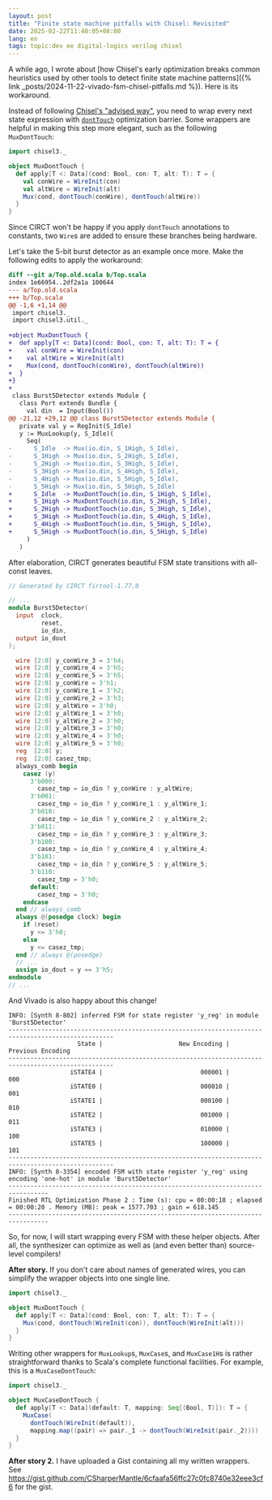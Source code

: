 ```yaml
---
layout: post
title: "Finite state machine pitfalls with Chisel: Revisited"
date: 2025-02-22T11:40:05+08:00
lang: en
tags: topic:dev ee digital-logics verilog chisel
---
```


A while ago, I wrote about [how Chisel's early optimization breaks common heuristics used by other tools to detect finite state machine patterns]({% link _posts/2024-11-22-vivado-fsm-chisel-pitfalls.md %}). Here is its workaround.

Instead of following [Chisel's "advised way"](https://www.chisel-lang.org/docs/cookbooks/cookbook#how-do-i-create-a-finite-state-machine-fsm), you need to wrap every next state expression with [`dontTouch`](https://www.chisel-lang.org/api/latest/chisel3/dontTouch$.html) optimization barrier. Some wrappers are helpful in making this step more elegant, such as the following `MuxDontTouch`:

```scala
import chisel3._

object MuxDontTouch {
  def apply[T <: Data](cond: Bool, con: T, alt: T): T = {
    val conWire = WireInit(con)
    val altWire = WireInit(alt)
    Mux(cond, dontTouch(conWire), dontTouch(altWire))
  }
}
```

Since CIRCT won't be happy if you apply `dontTouch` annotations to constants, two `Wire`s are added to ensure these branches being hardware.

Let's take the 5-bit burst detector as an example once more. Make the following edits to apply the workaround:

<!-- seo-excerpt-separator -->

```diff
diff --git a/Top.old.scala b/Top.scala
index 1e66954..2df2a1a 100644
--- a/Top.old.scala
+++ b/Top.scala
@@ -1,6 +1,14 @@
 import chisel3._
 import chisel3.util._
 
+object MuxDontTouch {
+  def apply[T <: Data](cond: Bool, con: T, alt: T): T = {
+    val conWire = WireInit(con)
+    val altWire = WireInit(alt)
+    Mux(cond, dontTouch(conWire), dontTouch(altWire))
+  }
+}
+
 class Burst5Detector extends Module {
   class Port extends Bundle {
     val din  = Input(Bool())
@@ -21,12 +29,12 @@ class Burst5Detector extends Module {
   private val y = RegInit(S_Idle)
   y := MuxLookup(y, S_Idle)(
     Seq(
-      S_Idle  -> Mux(io.din, S_1High, S_Idle),
-      S_1High -> Mux(io.din, S_2High, S_Idle),
-      S_2High -> Mux(io.din, S_3High, S_Idle),
-      S_3High -> Mux(io.din, S_4High, S_Idle),
-      S_4High -> Mux(io.din, S_5High, S_Idle),
-      S_5High -> Mux(io.din, S_5High, S_Idle)
+      S_Idle  -> MuxDontTouch(io.din, S_1High, S_Idle),
+      S_1High -> MuxDontTouch(io.din, S_2High, S_Idle),
+      S_2High -> MuxDontTouch(io.din, S_3High, S_Idle),
+      S_3High -> MuxDontTouch(io.din, S_4High, S_Idle),
+      S_4High -> MuxDontTouch(io.din, S_5High, S_Idle),
+      S_5High -> MuxDontTouch(io.din, S_5High, S_Idle)
     )
   )
```

After elaboration, CIRCT generates beautiful FSM state transitions with all-const leaves.

```verilog
// Generated by CIRCT firtool-1.77.0

// ...
module Burst5Detector(
  input  clock,
         reset,
         io_din,
  output io_dout
);

  wire [2:0] y_conWire_3 = 3'h4;
  wire [2:0] y_conWire_4 = 3'h5;
  wire [2:0] y_conWire_5 = 3'h5;
  wire [2:0] y_conWire = 3'h1;
  wire [2:0] y_conWire_1 = 3'h2;
  wire [2:0] y_conWire_2 = 3'h3;
  wire [2:0] y_altWire = 3'h0;
  wire [2:0] y_altWire_1 = 3'h0;
  wire [2:0] y_altWire_2 = 3'h0;
  wire [2:0] y_altWire_3 = 3'h0;
  wire [2:0] y_altWire_4 = 3'h0;
  wire [2:0] y_altWire_5 = 3'h0;
  reg  [2:0] y;
  reg  [2:0] casez_tmp;
  always_comb begin
    casez (y)
      3'b000:
        casez_tmp = io_din ? y_conWire : y_altWire;
      3'b001:
        casez_tmp = io_din ? y_conWire_1 : y_altWire_1;
      3'b010:
        casez_tmp = io_din ? y_conWire_2 : y_altWire_2;
      3'b011:
        casez_tmp = io_din ? y_conWire_3 : y_altWire_3;
      3'b100:
        casez_tmp = io_din ? y_conWire_4 : y_altWire_4;
      3'b101:
        casez_tmp = io_din ? y_conWire_5 : y_altWire_5;
      3'b110:
        casez_tmp = 3'h0;
      default:
        casez_tmp = 3'h0;
    endcase
  end // always_comb
  always @(posedge clock) begin
    if (reset)
      y <= 3'h0;
    else
      y <= casez_tmp;
  end // always @(posedge)
  // ...
  assign io_dout = y == 3'h5;
endmodule
// ...
```

And Vivado is also happy about this change!

```plain-text
INFO: [Synth 8-802] inferred FSM for state register 'y_reg' in module 'Burst5Detector'
---------------------------------------------------------------------------------------------------
                   State |                     New Encoding |                Previous Encoding 
---------------------------------------------------------------------------------------------------
                 iSTATE4 |                           000001 |                              000
                 iSTATE0 |                           000010 |                              001
                 iSTATE1 |                           000100 |                              010
                 iSTATE2 |                           001000 |                              011
                 iSTATE3 |                           010000 |                              100
                 iSTATE5 |                           100000 |                              101
---------------------------------------------------------------------------------------------------
INFO: [Synth 8-3354] encoded FSM with state register 'y_reg' using encoding 'one-hot' in module 'Burst5Detector'
---------------------------------------------------------------------------------
Finished RTL Optimization Phase 2 : Time (s): cpu = 00:00:18 ; elapsed = 00:00:20 . Memory (MB): peak = 1577.703 ; gain = 618.145
---------------------------------------------------------------------------------
```

So, for now, I will start wrapping every FSM with these helper objects. After all, the synthesizer can optimize as well as (and even better than) source-level compilers!

**After story.** If you don't care about names of generated wires, you can simplify the wrapper objects into one single line.

```scala
import chisel3._

object MuxDontTouch {
  def apply[T <: Data](cond: Bool, con: T, alt: T): T = {
    Mux(cond, dontTouch(WireInit(con)), dontTouch(WireInit(alt)))
  }
}
```

Writing other wrappers for `MuxLookup`s, `MuxCase`s, and `MuxCase1H`s is rather straightforward thanks to Scala's complete functional facilities. For example, this is a `MuxCaseDontTouch`:

```scala
import chisel3._

object MuxCaseDontTouch {
  def apply[T <: Data](default: T, mapping: Seq[(Bool, T)]): T = {
    MuxCase(
      dontTouch(WireInit(default)),
      mapping.map((pair) => pair._1 -> dontTouch(WireInit(pair._2))))
  }
}
```

**After story 2.** I have uploaded a Gist containing all my written wrappers. See <https://gist.github.com/CSharperMantle/6cfaafa56ffc27c0fc8740e32eee3cf6> for the gist.
